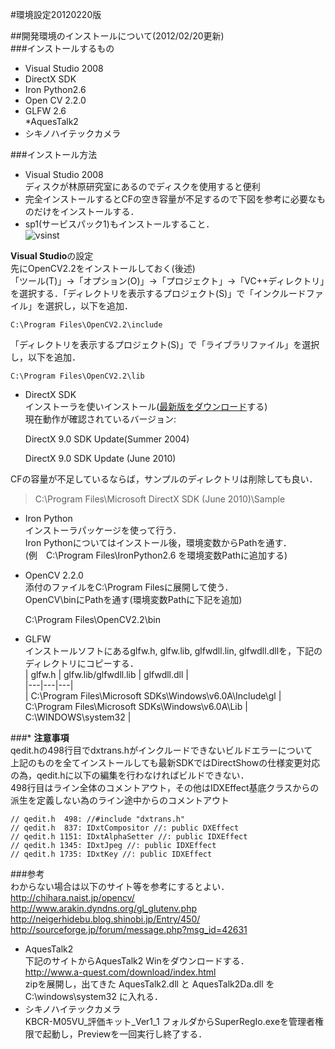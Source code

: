 #環境設定20120220版  

##開発環境のインストールについて(2012/02/20更新)  
###インストールするもの  
* Visual Studio 2008  
* DirectX SDK  
* Iron Python2.6  
* Open CV 2.2.0  
* GLFW 2.6  
*AquesTalk2  
 * シキノハイテックカメラ  
 
###インストール方法  
* Visual Studio 2008  
ディスクが林原研究室にあるのでディスクを使用すると便利  
 * 完全インストールするとCFの空き容量が不足するので下図を参考に必要なものだけをインストールする．  
 * sp1(サービスパック1)もインストールすること．  
 ![vsinst](https://f.cloud.github.com/assets/6184223/2182601/b74ededa-9791-11e3-937d-fbdada1a8a42.png)  

**Visual Studio**の設定  
先にOpenCV2.2をインストールしておく(後述)  
「ツール(T)」→「オプション(O)」→「プロジェクト」→「VC++ディレクトリ」を選択する．「ディレクトリを表示するプロジェクト(S)」で「インクルードファイル」を選択し，以下を追加．  

    C:\Program Files\OpenCV2.2\include  
    
「ディレクトリを表示するプロジェクト(S)」で「ライブラリファイル」を選択し，以下を追加．  

    C:\Program Files\OpenCV2.2\lib  

* DirectX SDK  
インストーラを使いインストール([最新版をダウンロード](http://www.google.com/url?q=http%3A%2F%2Fmsdn.microsoft.com%2Fja-jp%2Fdirectx%2Faa937788&sa=D&sntz=1&usg=AFrqEzcEE4Mke8SwG2u5oh3qBeCgaMocKQ)する)  
現在動作が確認されているバージョン:  

   DirectX 9.0 SDK Update(Summer 2004)  
   
   DirectX 9.0 SDK Update (June 2010)  
   
CFの容量が不足しているならば，サンプルのディレクトリは削除しても良い．  
> C:\Program Files\Microsoft DirectX SDK (June 2010)\Sample  


* Iron Python  
インストーラパッケージを使って行う．  
Iron Pythonについてはインストール後，環境変数からPathを通す．  
(例　C:\Program Files\IronPython2.6 を環境変数Pathに追加する)  


* OpenCV 2.2.0  
添付のファイルをC:\Program Filesに展開して使う．  
OpenCV\binにPathを通す(環境変数Pathに下記を追加)  

    C:\Program Files\OpenCV2.2\bin  
    

* GLFW  
インストールソフトにあるglfw.h, glfw.lib, glfwdll.lin, glfwdll.dllを，下記のディレクトリにコピーする．  
| glfw.h | glfw.lib/glfwdll.lib | glfwdll.dll |  
|---|---|---|  
| C:\Program Files\Microsoft SDKs\Windows\v6.0A\Include\gl | C:\Program Files\Microsoft SDKs\Windows\v6.0A\Lib |  C:\WINDOWS\system32 |  

###\* **注意事項**  
qedit.hの498行目でdxtrans.hがインクルードできないビルドエラーについて  
上記のものを全てインストールしても最新SDKではDirectShowの仕様変更対応の為，qedit.hに以下の編集を行わなければビルドできない．  
498行目はライン全体のコメントアウト，その他はIDXEffect基底クラスからの派生を定義しない為のライン途中からのコメントアウト  

    // qedit.h  498: //#include "dxtrans.h"  
    // qedit.h  837: IDxtCompositor //: public DXEffect  
    // qedit.h 1151: IDxtAlphaSetter //: public IDXEffect  
    // qedit.h 1345: IDxtJpeg //: public IDXEffect  
    // qedit.h 1735: IDxtKey //: public IDXEffect  
    
###参考  
わからない場合は以下のサイト等を参考にするとよい．  
<http://chihara.naist.jp/opencv/>  
<http://www.arakin.dyndns.org/gl_glutenv.php>  
<http://neigerhidebu.blog.shinobi.jp/Entry/450/>  
<http://sourceforge.jp/forum/message.php?msg_id=42631>  

* AquesTalk2  
下記のサイトからAquesTalk2 Winをダウンロードする．  
<http://www.a-quest.com/download/index.html>  
zipを展開し，出てきた AquesTalk2.dll と AquesTalk2Da.dll を C:\windows\system32 に入れる．  
* シキノハイテックカメラ  
KBCR-M05VU\_評価キット\_Ver1_1 フォルダからSuperRegIo.exeを管理者権限で起動し，Previewを一回実行し終了する．  
